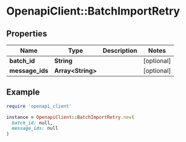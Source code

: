# OpenapiClient::BatchImportRetry

## Properties

| Name | Type | Description | Notes |
| ---- | ---- | ----------- | ----- |
| **batch_id** | **String** |  | [optional] |
| **message_ids** | **Array&lt;String&gt;** |  | [optional] |

## Example

```ruby
require 'openapi_client'

instance = OpenapiClient::BatchImportRetry.new(
  batch_id: null,
  message_ids: null
)
```

